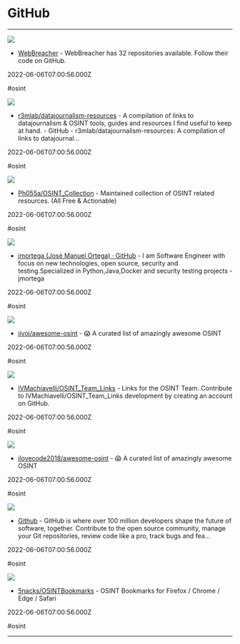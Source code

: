 # GitHub

---

![](https://avatars.githubusercontent.com/u/2359093?v=4?s=400)

- [WebBreacher](https://github.com/WebBreacher) - WebBreacher has 32 repositories available. Follow their code on GitHub.

2022-06-06T07:00:56.000Z

#osint

![](https://opengraph.githubassets.com/7bfd02dd30bce720394ecc9ad5f942c4f4be56c464d9c7f24f357022d7b006ad/r3mlab/datajournalism-resources)

- [r3mlab/datajournalism-resources](https://github.com/r3mlab/datajournalism-resources) - A compilation of links to datajournalism &amp; OSINT tools, guides and resources I find useful to keep at hand. - GitHub - r3mlab/datajournalism-resources: A compilation of links to datajournal...

2022-06-06T07:00:56.000Z

#osint

![](https://opengraph.githubassets.com/69750a88a22731a42498c30f3fabaa8df03ecff3d54aa72aed6711d18647765f/Ph055a/OSINT_Collection)

- [Ph055a/OSINT_Collection](https://github.com/Ph055a/OSINT_Collection) - Maintained collection of OSINT related resources. (All Free & Actionable)

2022-06-06T07:00:56.000Z

#osint

![](https://avatars.githubusercontent.com/u/4352324?v=4?s=400)

- [jmortega (José Manuel Ortega) · GitHub](https://github.com/jmortega) - I am Software Engineer with focus on new technologies, open source, security and testing.Specialized in Python,Java,Docker and security testing projects - jmortega

2022-06-06T07:00:56.000Z

#osint

![](https://opengraph.githubassets.com/74f3954348235114684d62f7015fbd05b560b4e1fd0f1d574e4da409b727e049/jivoi/awesome-osint)

- [jivoi/awesome-osint](https://github.com/jivoi/awesome-osint) - :scream: A curated list of amazingly awesome OSINT

2022-06-06T07:00:56.000Z

#osint

![](https://opengraph.githubassets.com/84fba7ab6163e90c79a61aa1d3d1eec8deb725ce9dad84586d47fe1707ab444a/IVMachiavelli/OSINT_Team_Links)

- [IVMachiavelli/OSINT_Team_Links](https://github.com/IVMachiavelli/OSINT_Team_Links) - Links for the OSINT Team. Contribute to IVMachiavelli/OSINT_Team_Links development by creating an account on GitHub.

2022-06-06T07:00:56.000Z

#osint

![](https://opengraph.githubassets.com/55ad1be5f4a8cb5dfe2772980a58e190a36696ef1b09bbf4876f46b4272a482c/ilovecode2018/awesome-osint)

- [ilovecode2018/awesome-osint](https://github.com/ilovecode2018/awesome-osint) - :scream: A curated list of amazingly awesome OSINT

2022-06-06T07:00:56.000Z

#osint

![](https://github.githubassets.com/images/modules/site/social-cards/campaign-social.png)

- [Github](https://github.com) - GitHub is where over 100 million developers shape the future of software, together. Contribute to the open source community, manage your Git repositories, review code like a pro, track bugs and fea...

2022-06-06T07:00:56.000Z

#osint

![](https://opengraph.githubassets.com/5e52dfa530d8d9df813f36dc64f1732a23c08ce30984fe5f56e522f8f0acba39/5nacks/OSINTBookmarks)

- [5nacks/OSINTBookmarks](https://github.com/5nacks/OSINTBookmarks) - OSINT Bookmarks for Firefox / Chrome / Edge / Safari

2022-06-06T07:00:56.000Z

#osint

---

